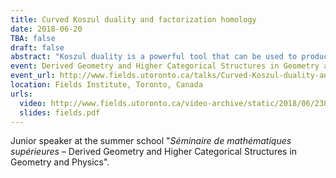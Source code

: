 ```yaml
---
title: Curved Koszul duality and factorization homology
date: 2018-06-20
TBA: false
draft: false
abstract: "Koszul duality is a powerful tool that can be used to produce resolutions of algebras in many contexts. In this talk, I explain how to use curved Koszul duality for algebras over unital operads to compute the factorization homology of a closed manifold with values in the algebra of polynomial functions on a standard shifted symplectic space."
event: Derived Geometry and Higher Categorical Structures in Geometry and Physics (junior speaker)
event_url: http://www.fields.utoronto.ca/talks/Curved-Koszul-duality-and-factorization-homology
location: Fields Institute, Toronto, Canada
urls:
  video: http://www.fields.utoronto.ca/video-archive/static/2018/06/2388-18977/mergedvideo.ogv
  slides: fields.pdf
---
```


Junior speaker at the summer school "*Séminaire de mathématiques supérieures* – Derived Geometry and Higher Categorical Structures in Geometry and Physics".
